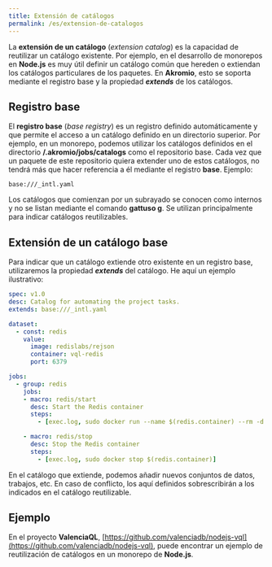 ```yaml
---
title: Extensión de catálogos
permalink: /es/extension-de-catalogos
---
```


La **extensión de un catálogo** (*extension catalog*) es la capacidad de reutilizar un catálogo existente.
Por ejemplo, en el desarrollo de monorepos en **Node.js** es muy útil definir un catálogo común que hereden o extiendan los catálogos particulares de los paquetes.
En **Akromio**, esto se soporta mediante el registro base y la propiedad ***extends*** de los catálogos.

## Registro base

El **registro base** (*base registry*) es un registro definido automáticamente y que permite el acceso a un catálogo definido en un directorio superior.
Por ejemplo, en un monorepo, podemos utilizar los catálogos definidos en el directorio **/.akromio/jobs/catalogs** como el repositorio base.
Cada vez que un paquete de este repositorio quiera extender uno de estos catálogos, no tendrá más que hacer referencia a él mediante el registro **base**.
Ejemplo:

```
base:///_intl.yaml
```

Los catálogos que comienzan por un subrayado se conocen como internos y no se listan mediante el comando **gattuso g**.
Se utilizan principalmente para indicar catálogos reutilizables.

## Extensión de un catálogo base

Para indicar que un catálogo extiende otro existente en un registro base, utilizaremos la propiedad ***extends*** del catálogo.
He aquí un ejemplo ilustrativo:

```yaml
spec: v1.0
desc: Catalog for automating the project tasks.
extends: base:///_intl.yaml

dataset:
  - const: redis
    value:
      image: redislabs/rejson
      container: vql-redis
      port: 6379

jobs:
  - group: redis
    jobs:
    - macro: redis/start
      desc: Start the Redis container
      steps:
        - [exec.log, sudo docker run --name $(redis.container) --rm -d -p $(redis.port):6379 $(redis.image)]

    - macro: redis/stop
      desc: Stop the Redis container
      steps:
        - [exec.log, sudo docker stop $(redis.container)]
```

En el catálogo que extiende, podemos añadir nuevos conjuntos de datos, trabajos, etc.
En caso de conflicto, los aquí definidos sobrescribirán a los indicados en el catálogo reutilizable.

## Ejemplo

En el proyecto **ValenciaQL**, [https://github.com/valenciadb/nodejs-vql](https://github.com/valenciadb/nodejs-vql), puede encontrar un ejemplo de reutilización de catálogos en un monorepo de **Node.js**.
